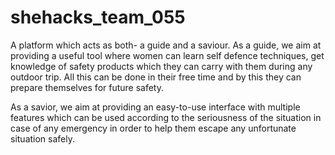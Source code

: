 # shehacks_team_055
 
A platform which acts as both- a guide and a saviour.
As a guide, we aim at providing a useful tool where women can learn self defence techniques, get knowledge of safety products which they can carry with them during any outdoor trip. All this can be done in their free time and by this they can prepare themselves for future safety.

As a savior, we aim at providing an easy-to-use interface with multiple features which can be used  according to the seriousness of the situation in case of any emergency in order to help them escape any unfortunate situation safely.
